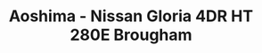 ---
layout: product
title: "Aoshima - Nissan Gloria 4DR HT 280E Brougham"
price: "TBA" 
desc: "N/A"
img_path: "/assets/img/AO42793.jpg"
brand: "N/A"
available: false
special_offer: false
new: false
soon: false
cat: "010000"
subcat: "013700"
subsubcat: "0N/A"
sifra: "AO42793"
popular: false
---